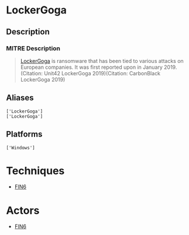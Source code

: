 
# LockerGoga

## Description

### MITRE Description

> [LockerGoga](https://attack.mitre.org/software/S0372) is ransomware that has been tied to various attacks on European companies. It was first reported upon in January 2019.(Citation: Unit42 LockerGoga 2019)(Citation: CarbonBlack LockerGoga 2019)

## Aliases

```
['LockerGoga']
['LockerGoga']
```

## Platforms

```
['Windows']
```

# Techniques


* [FIN6](../techniques/FIN6.md)


# Actors


* [FIN6](../actors/FIN6.md)

